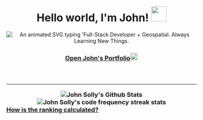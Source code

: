 <h1 align="center">
  Hello world, I'm John!
  <img src="https://media.giphy.com/media/hvRJCLFzcasrR4ia7z/giphy.gif" width="40">
</h1>
<!-- Typing SVG -->
<p align="center">
   <img alt="An animated SVG typing 'Full-Stack Developer + Geospatial. Always Learning New Things."
    src="https://readme-typing-svg.herokuapp.com?font=Helvetica&size=28&duration=5000&pause=1000&color=0B3B8E&center=true&vCenter=true&width=450&lines=Full+Stack+Developer+%2B+Geospatial+;Always+Learning+New+Things+%F0%9F%92%A1" />
</p>

<h3 align=center><a target="_blank" rel="me" href="https://johnsolly.dev/showcase/">Open John's Portfolio<img src="https://user-images.githubusercontent.com/9572232/182878662-1294d61e-9d75-43e4-9900-c5d21adba722.png" height="20"></img></a><h3>

<br>


---

<div align="center">
<img alt="John Solly's Github Stats" class="thumbnail img-responsive" src="https://github-readme-stats.vercel.app/api?username=jsolly&show_icons=true&theme=default_repocard&title_color=0d6efd&icon_color=0d6efd" /><img alt="John Solly's code frequency streak stats" class="thumbnail img-responsive" src="https://github-readme-streak-stats.herokuapp.com?user=jsolly&ring=990000&fire=990000&currStreakLabel=990000" />
  </div>
<a class="caption" target="_blank" href="https://github.com/anuraghazra/github-readme-stats#github-stats-card">How is the ranking calculated?</a>
<div align=center>
